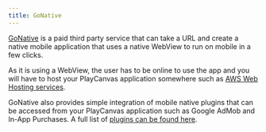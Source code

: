 ```yaml
---
title: GoNative
---
```


[GoNative][gonative] is a paid third party service that can take a URL and create a native mobile application that uses a native WebView to run on mobile in a few clicks.

As it is using a WebView, the user has to be online to use the app and you will have to host your PlayCanvas application somewhere such as [AWS Web Hosting services][aws-webhost].

GoNative also provides simple integration of mobile native plugins that can be accessed from your PlayCanvas application such as Google AdMob and In-App Purchases. A full list of [plugins can be found here][plugin-list].

[gonative]: https://gonative.io/
[aws-webhost]: https://aws.amazon.com/websites/
[plugin-list]: https://gonative.io/plugins
